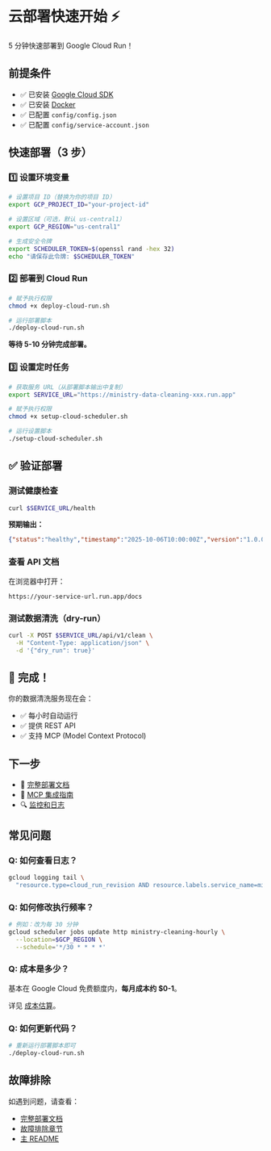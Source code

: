 # 云部署快速开始 ⚡

5 分钟快速部署到 Google Cloud Run！

## 前提条件

- ✅ 已安装 [Google Cloud SDK](https://cloud.google.com/sdk/docs/install)
- ✅ 已安装 [Docker](https://docs.docker.com/get-docker/)
- ✅ 已配置 `config/config.json`
- ✅ 已配置 `config/service-account.json`

## 快速部署（3 步）

### 1️⃣ 设置环境变量

```bash
# 设置项目 ID（替换为你的项目 ID）
export GCP_PROJECT_ID="your-project-id"

# 设置区域（可选，默认 us-central1）
export GCP_REGION="us-central1"

# 生成安全令牌
export SCHEDULER_TOKEN=$(openssl rand -hex 32)
echo "请保存此令牌: $SCHEDULER_TOKEN"
```

### 2️⃣ 部署到 Cloud Run

```bash
# 赋予执行权限
chmod +x deploy-cloud-run.sh

# 运行部署脚本
./deploy-cloud-run.sh
```

**等待 5-10 分钟完成部署。**

### 3️⃣ 设置定时任务

```bash
# 获取服务 URL（从部署脚本输出中复制）
export SERVICE_URL="https://ministry-data-cleaning-xxx.run.app"

# 赋予执行权限
chmod +x setup-cloud-scheduler.sh

# 运行设置脚本
./setup-cloud-scheduler.sh
```

## ✅ 验证部署

### 测试健康检查

```bash
curl $SERVICE_URL/health
```

**预期输出：**
```json
{"status":"healthy","timestamp":"2025-10-06T10:00:00Z","version":"1.0.0"}
```

### 查看 API 文档

在浏览器中打开：
```
https://your-service-url.run.app/docs
```

### 测试数据清洗（dry-run）

```bash
curl -X POST $SERVICE_URL/api/v1/clean \
  -H "Content-Type: application/json" \
  -d '{"dry_run": true}'
```

## 🎉 完成！

你的数据清洗服务现在会：
- ✅ 每小时自动运行
- ✅ 提供 REST API
- ✅ 支持 MCP (Model Context Protocol)

## 下一步

- 📖 [完整部署文档](CLOUD_DEPLOYMENT.md)
- 🤖 [MCP 集成指南](MCP_INTEGRATION.md)
- 🔍 [监控和日志](CLOUD_DEPLOYMENT.md#监控和日志)

## 常见问题

### Q: 如何查看日志？

```bash
gcloud logging tail \
  "resource.type=cloud_run_revision AND resource.labels.service_name=ministry-data-cleaning"
```

### Q: 如何修改执行频率？

```bash
# 例如：改为每 30 分钟
gcloud scheduler jobs update http ministry-cleaning-hourly \
  --location=$GCP_REGION \
  --schedule='*/30 * * * *'
```

### Q: 成本是多少？

基本在 Google Cloud 免费额度内，**每月成本约 $0-1**。

详见 [成本估算](CLOUD_DEPLOYMENT.md#成本估算)。

### Q: 如何更新代码？

```bash
# 重新运行部署脚本即可
./deploy-cloud-run.sh
```

## 故障排除

如遇到问题，请查看：
- [完整部署文档](CLOUD_DEPLOYMENT.md)
- [故障排除章节](CLOUD_DEPLOYMENT.md#故障排除)
- [主 README](README.md)

